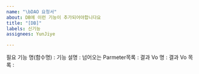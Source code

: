 ```yaml
---
name: "\bDAO 요청서"
about: DB에 이런 기능이 추가되어야합니다요
title: "[DB]"
labels: 신기능
assignees: YunJiye

---
```


필요 기능 명(함수명) : 
기능 설명 : 
넘어오는 Parmeter목록 : 
결과 Vo 명 : 
결과 Vo 목록 :
